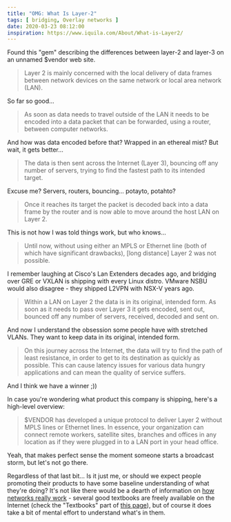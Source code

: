 ```yaml
---
title: "OMG: What Is Layer-2"
tags: [ bridging, Overlay networks ]
date: 2020-03-23 08:12:00
inspiration: https://www.iquila.com/About/What-is-Layer2/
---
```

Found this "gem" describing the differences between layer-2 and layer-3 on an unnamed $vendor web site.

> Layer 2 is mainly concerned with the local delivery of data frames between network devices on the same network or local area network (LAN).

So far so good...
<!--more-->
> As soon as data needs to travel outside of the LAN it needs to be encoded into a data packet that can be forwarded, using a router, between computer networks.

And how was data encoded before that? Wrapped in an ethereal mist? But wait, it gets better...

> The data is then sent across the Internet (Layer 3), bouncing off any number of servers, trying to find the fastest path to its intended target.

Excuse me? Servers, routers, bouncing... potayto, potahto?

> Once it reaches its target the packet is decoded back into a data frame by the router and is now able to move around the host LAN on Layer 2.

This is not how I was told things work, but who knows...

> Until now, without using either an MPLS or Ethernet line (both of which have significant drawbacks), [long distance] Layer 2 was not possible.

I remember laughing at Cisco's Lan Extenders decades ago, and bridging over GRE or VXLAN is shipping with every Linux distro. VMware NSBU would also disagree - they shipped L2VPN with NSX-V years ago.

> Within a LAN on Layer 2 the data is in its original, intended form. As soon as it needs to pass over Layer 3 it gets encoded, sent out, bounced off any number of servers, received, decoded and sent on.

And now I understand the obsession some people have with stretched VLANs. They want to keep data in its original, intended form.

> On this journey across the Internet, the data will try to find the path of least resistance, in order to get to its destination as quickly as possible. This can cause latency issues for various data hungry applications and can mean the quality of service suffers.

And I think we have a winner ;))

In case you're wondering what product this company is shipping, here's a high-level overview:

> $VENDOR has developed a unique protocol to deliver Layer 2 without MPLS lines or Ethernet lines. In essence, your organization can connect remote workers, satellite sites, branches and offices in any location as if they were plugged in to a LAN port in your head office.

Yeah, that makes perfect sense the moment someone starts a broadcast storm, but let's not go there.

Regardless of that last bit... Is it just me, or should we expect people promoting their products to have some baseline understanding of what they're doing? It's not like there would be a dearth of information on [how networks really work](https://www.ipspace.net/How_Networks_Really_Work) - several good textbooks are freely available on the Internet (check the "Textbooks" part of [this page](https://my.ipspace.net/bin/list?id=Fundamentals)), but of course it does take a bit of mental effort to understand what's in them.